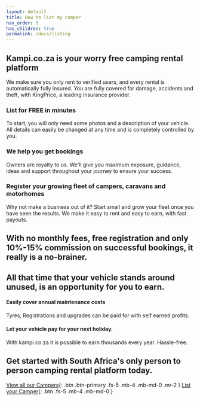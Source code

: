 ```yaml
---
layout: default
title: How to list my camper
nav_order: 5
has_children: true
permalink: /docs/listing
---
```


## Kampi.co.za is your worry free camping rental platform
We make sure you only rent to verified users, and every rental is automatically fully insured.
You are fully covered for damage, accidents and theft, with KingPrice, a leading insurance provider.

### List for FREE in minutes
To start, you will only need some photos and a description of your vehicle. All details can easily be changed at any time and is completely controlled by you.

### We help you get bookings
Owners are royalty to us. We'll give you maximum exposure, guidance, ideas and support throughout your journey to ensure your success.

### Register your growing fleet of campers, caravans and motorhomes
Why not make a business out of it? Start small and grow your fleet once you have seen the results. We make it easy to rent and easy to earn, with fast payouts.

## With no monthly fees, free registration and only 10%-15% commission on successful bookings, it really is a no-brainer.

## All that time that your vehicle stands around unused, is an opportunity for you to earn.

#### Easily cover annual maintenance costs
Tyres, Registrations and upgrades can be paid for with self earned profits.

#### Let your vehicle pay for your next holiday.
With kampi.co.za it is possible to earn thousands every year. Hassle-free.

## Get started with South Africa's only person to person camping rental platform today.
[View all our Campers](https://kampi.co.za/s){: .btn .btn-primary .fs-5 .mb-4 .mb-md-0 .mr-2 } [List your Camper](https://www.kampi.co.za/become-a-owner){: .btn .fs-5 .mb-4 .mb-md-0 }